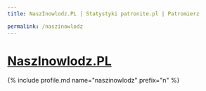 ```yaml
---
title: NaszInowlodz.PL | Statystyki patronite.pl | Patromierz

permalink: /naszinowlodz
---
```


# [NaszInowlodz.PL](https://patronite.pl/naszinowlodz)

{% include profile.md name="naszinowlodz" prefix="n" %}
